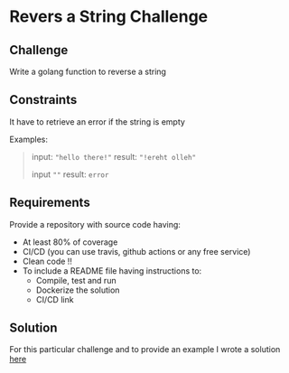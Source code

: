 # Revers a String Challenge

## Challenge
Write a golang function to reverse a string

## Constraints
It have to retrieve an error if the string is empty

Examples:
> input: `"hello there!"` result: `"!ereht olleh"`
> 
> input `""` result: `error`

## Requirements

Provide a repository with source code having:

* At least 80% of coverage
* CI/CD (you can use travis, github actions or any free service)
* Clean code !!
* To include a README file having instructions to:
  * Compile, test and run
  * Dockerize the solution
  * CI/CD link

## Solution
For this particular challenge and to provide an example I wrote a solution [here](https://github.com/juanpablopizarro/string-reverse-challenge)


